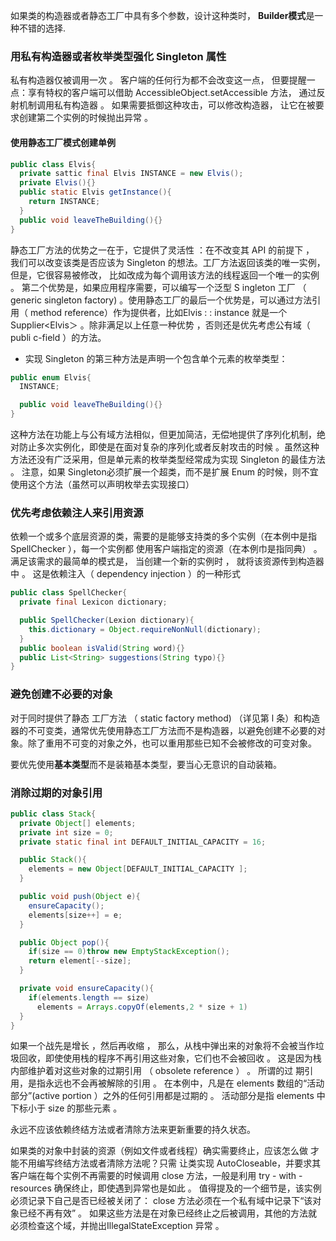 
如果类的构造器或者静态工厂中具有多个参数，设计这种类时， **Builder模式**是一种不错的选择.

### 用私有构造器或者枚举类型强化 Singleton 属性

私有构造器仅被调用一次 。 客户端的任何行为都不会改变这一点， 但要提醒一点：享有特权的客户端可以借助 AccessibleObject.setAccessible 方法，
通过反射机制调用私有构造器 。 如果需要抵御这种攻击，可以修改构造器，
让它在被要求创建第二个实例的时候抛出异常 。

#### 使用静态工厂模式创建单例
````java
public class Elvis{
  private sattic final Elvis INSTANCE = new Elvis();
  private Elvis(){}
  public static Elvis getInstance(){
    return INSTANCE;
  }
  public void leaveTheBuilding(){}
}
````

静态工厂方法的优势之一在于，它提供了灵活性 ：在不改变其 API 的前提下 ， 我们可以改变该类是否应该为 Singleton 的想法。工厂方法返回该类的唯一实例，但是，它很容易被修改， 比如改成为每个调用该方法的线程返回一个唯一的实例 。 第二个优势是，如果应用程序需要，可以编写一个泛型 S ingleton 工厂 （ generic singleton factory) 。使用静态工厂的最后一个优势是，可以通过方法引用（ method reference）作为提供者，比如Elvis : : instance 就是一个 Supplier<Elvis＞ 。除非满足以上任意一种优势 ，否则还是优先考虑公有域（ publi c-field ）的方法。

- 实现 Singleton 的第三种方法是声明一个包含单个元素的枚举类型：

````java
public enum Elvis{
  INSTANCE;

  public void leaveTheBuilding(){}
}
````

这种方法在功能上与公有域方法相似，但更加简洁，无偿地提供了序列化机制，绝对防止多次实例化，即使是在面对复杂的序列化或者反射攻击的时候 。虽然这种方法还没有广泛采用，但是单元素的枚举类型经常成为实现 Singleton 的最佳方法 。 注意，如果 Singleton必须扩展一个超类，而不是扩展 Enum 的时候，则不宜使用这个方法（虽然可以声明枚举去实现接口） 

### 优先考虑依赖注人来引用资源

依赖一个或多个底层资源的类，需要的是能够支持类的多个实例（在本例中是指 SpellChecker ），每一个实例都
使用客户端指定的资源（在本例巾是指同典） 。满足该需求的最简单的模式是， 当创建一个新的实例时 ， 就将该资源传到构造器中 。 这是依赖注入（ dependency injection ）的一种形式

````java
public class SpellChecker{
  private final Lexicon dictionary;

  public SpellChecker(Lexion dictionary){
    this.dictionary = Object.requireNonNull(dictionary);
  }
  public boolean isValid(String word){}
  public List<String> suggestions(String typo){}
}
````
### 避免创建不必要的对象
对于同时提供了静态 工厂方法 （ static factory method) （详见第 l 条）和构造器的不可变类，通常优先使用静态工厂方法而不是构造器，以避免创建不必要的对象。除了重用不可变的对象之外，也可以重用那些已知不会被修改的可变对象。

要优先使用**基本类型**而不是装箱基本类型，要当心无意识的自动装箱。

### 消除过期的对象引用

````java
public class Stack{
  private Object[] elements;
  private int size = 0;
  private static final int DEFAULT_INITIAL_CAPACITY = 16;

  public Stack(){
    elements = new Object[DEFAULT_INITIAL_CAPACITY ];
  }

  public void push(Object e){
    ensureCapacity();
    elements[size++] = e;
  }

  public Object pop(){
    if(size == 0)throw new EmptyStackException();
    return element[--size];
  }

  private void ensureCapacity(){
    if(elements.length == size) 
      elements = Arrays.copyOf(elements,2 * size + 1)
  }
}
````

如果一个战先是增长 ，然后再收缩 ， 那么，从栈中弹出来的对象将不会被当作垃圾回收，即使使用栈的程序不再引用这些对象，它们也不会被回收 。 这是因为栈内部维护着对这些对象的过期引用 （ obsolete reference ） 。 所谓的过
期引用，是指永远也不会再被解除的引用 。 在本例中，凡是在 elements 数组的“活动部分”(active portion ）之外的任何引用都是过期的 。 活动部分是指 elements 中下标小于 size 的那些元素 。

永远不应该依赖终结方法或者清除方法来更新重要的持久状态。

如果类的对象中封装的资源（例如文件或者线程）确实需要终止，应该怎么做
才能不用编写终结方法或者清除方法呢？只需 让类实现 AutoCloseable，并要求其客户端在每个实例不再需要的时候调用 close 方法，一般是利用 try - with - resources 确保终止，即使遇到异常也是如此 。 值得提及的一个细节是，该实例必须记录下自己是否已经被关闭了： close 方法必须在一个私有域中记录下“该对象已经不再有效” 。 如果这些方法是在对象已经终止之后被调用，其他的方法就必须检查这个域，并抛出IllegalStateException 异常 。

